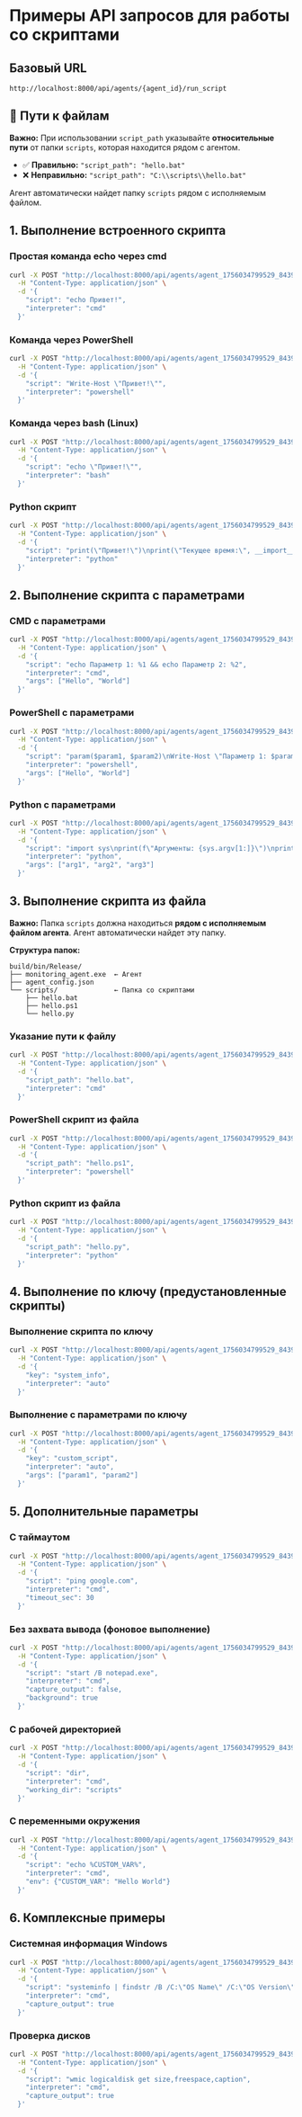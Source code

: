 # Примеры API запросов для работы со скриптами

## Базовый URL
```
http://localhost:8000/api/agents/{agent_id}/run_script
```

## 📁 Пути к файлам

**Важно:** При использовании `script_path` указывайте **относительные пути** от папки `scripts`, которая находится рядом с агентом.

- ✅ **Правильно:** `"script_path": "hello.bat"`
- ❌ **Неправильно:** `"script_path": "C:\\scripts\\hello.bat"`

Агент автоматически найдет папку `scripts` рядом с исполняемым файлом.

## 1. Выполнение встроенного скрипта

### Простая команда echo через cmd
```bash
curl -X POST "http://localhost:8000/api/agents/agent_1756034799529_8439/run_script" \
  -H "Content-Type: application/json" \
  -d '{
    "script": "echo Привет!",
    "interpreter": "cmd"
  }'
```

### Команда через PowerShell
```bash
curl -X POST "http://localhost:8000/api/agents/agent_1756034799529_8439/run_script" \
  -H "Content-Type: application/json" \
  -d '{
    "script": "Write-Host \"Привет!\"",
    "interpreter": "powershell"
  }'
```

### Команда через bash (Linux)
```bash
curl -X POST "http://localhost:8000/api/agents/agent_1756034799529_8439/run_script" \
  -H "Content-Type: application/json" \
  -d '{
    "script": "echo \"Привет!\"",
    "interpreter": "bash"
  }'
```

### Python скрипт
```bash
curl -X POST "http://localhost:8000/api/agents/agent_1756034799529_8439/run_script" \
  -H "Content-Type: application/json" \
  -d '{
    "script": "print(\"Привет!\")\nprint(\"Текущее время:\", __import__(\"datetime\").datetime.now())",
    "interpreter": "python"
  }'
```

## 2. Выполнение скрипта с параметрами

### CMD с параметрами
```bash
curl -X POST "http://localhost:8000/api/agents/agent_1756034799529_8439/run_script" \
  -H "Content-Type: application/json" \
  -d '{
    "script": "echo Параметр 1: %1 && echo Параметр 2: %2",
    "interpreter": "cmd",
    "args": ["Hello", "World"]
  }'
```

### PowerShell с параметрами
```bash
curl -X POST "http://localhost:8000/api/agents/agent_1756034799529_8439/run_script" \
  -H "Content-Type: application/json" \
  -d '{
    "script": "param($param1, $param2)\nWrite-Host \"Параметр 1: $param1\"\nWrite-Host \"Параметр 2: $param2\"",
    "interpreter": "powershell",
    "args": ["Hello", "World"]
  }'
```

### Python с параметрами
```bash
curl -X POST "http://localhost:8000/api/agents/agent_1756034799529_8439/run_script" \
  -H "Content-Type: application/json" \
  -d '{
    "script": "import sys\nprint(f\"Аргументы: {sys.argv[1:]}\")\nprint(f\"Количество аргументов: {len(sys.argv)-1}\")",
    "interpreter": "python",
    "args": ["arg1", "arg2", "arg3"]
  }'
```

## 3. Выполнение скрипта из файла

**Важно:** Папка `scripts` должна находиться **рядом с исполняемым файлом агента**. Агент автоматически найдет эту папку.

**Структура папок:**
```
build/bin/Release/
├── monitoring_agent.exe  ← Агент
├── agent_config.json
└── scripts/              ← Папка со скриптами
    ├── hello.bat
    ├── hello.ps1
    └── hello.py
```

### Указание пути к файлу
```bash
curl -X POST "http://localhost:8000/api/agents/agent_1756034799529_8439/run_script" \
  -H "Content-Type: application/json" \
  -d '{
    "script_path": "hello.bat",
    "interpreter": "cmd"
  }'
```

### PowerShell скрипт из файла
```bash
curl -X POST "http://localhost:8000/api/agents/agent_1756034799529_8439/run_script" \
  -H "Content-Type: application/json" \
  -d '{
    "script_path": "hello.ps1",
    "interpreter": "powershell"
  }'
```

### Python скрипт из файла
```bash
curl -X POST "http://localhost:8000/api/agents/agent_1756034799529_8439/run_script" \
  -H "Content-Type: application/json" \
  -d '{
    "script_path": "hello.py",
    "interpreter": "python"
  }'
```

## 4. Выполнение по ключу (предустановленные скрипты)

### Выполнение скрипта по ключу
```bash
curl -X POST "http://localhost:8000/api/agents/agent_1756034799529_8439/run_script" \
  -H "Content-Type: application/json" \
  -d '{
    "key": "system_info",
    "interpreter": "auto"
  }'
```

### Выполнение с параметрами по ключу
```bash
curl -X POST "http://localhost:8000/api/agents/agent_1756034799529_8439/run_script" \
  -H "Content-Type: application/json" \
  -d '{
    "key": "custom_script",
    "interpreter": "auto",
    "args": ["param1", "param2"]
  }'
```

## 5. Дополнительные параметры

### С таймаутом
```bash
curl -X POST "http://localhost:8000/api/agents/agent_1756034799529_8439/run_script" \
  -H "Content-Type: application/json" \
  -d '{
    "script": "ping google.com",
    "interpreter": "cmd",
    "timeout_sec": 30
  }'
```

### Без захвата вывода (фоновое выполнение)
```bash
curl -X POST "http://localhost:8000/api/agents/agent_1756034799529_8439/run_script" \
  -H "Content-Type: application/json" \
  -d '{
    "script": "start /B notepad.exe",
    "interpreter": "cmd",
    "capture_output": false,
    "background": true
  }'
```

### С рабочей директорией
```bash
curl -X POST "http://localhost:8000/api/agents/agent_1756034799529_8439/run_script" \
  -H "Content-Type: application/json" \
  -d '{
    "script": "dir",
    "interpreter": "cmd",
    "working_dir": "scripts"
  }'
```

### С переменными окружения
```bash
curl -X POST "http://localhost:8000/api/agents/agent_1756034799529_8439/run_script" \
  -H "Content-Type: application/json" \
  -d '{
    "script": "echo %CUSTOM_VAR%",
    "interpreter": "cmd",
    "env": {"CUSTOM_VAR": "Hello World"}
  }'
```

## 6. Комплексные примеры

### Системная информация Windows
```bash
curl -X POST "http://localhost:8000/api/agents/agent_1756034799529_8439/run_script" \
  -H "Content-Type: application/json" \
  -d '{
    "script": "systeminfo | findstr /B /C:\"OS Name\" /C:\"OS Version\" /C:\"Total Physical Memory\"",
    "interpreter": "cmd",
    "capture_output": true
  }'
```

### Проверка дисков
```bash
curl -X POST "http://localhost:8000/api/agents/agent_1756034799529_8439/run_script" \
  -H "Content-Type: application/json" \
  -d '{
    "script": "wmic logicaldisk get size,freespace,caption",
    "interpreter": "cmd",
    "capture_output": true
  }'
```